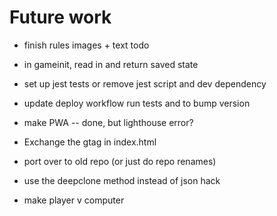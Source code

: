 # Future work

- finish rules images + text todo
- in gameinit, read in and return saved state

- set up jest tests or remove jest script and dev dependency
- update deploy workflow run tests and to bump version
- make PWA -- done, but lighthouse error?
- Exchange the gtag in index.html

- port over to old repo (or just do repo renames)

- use the deepclone method instead of json hack

- make player v computer
